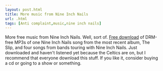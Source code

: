 ```yaml
---
layout: post.html
title: More music from Nine Inch Nails
url: .html
tags: [Anti complaint,music,nine inch nails]
---
```

More free music from Nine Inch Nails. Well, sort of. [Free download](http://lightsinthesky.nin.com/) of DRM-free MP3s of one Nine Inch Nails song from the most recent album, The Slip, and four songs from bands touring with Nine Inch Nails. Just downloaded and haven't listened yet because the Celtics are on, but I recommend that everyone download this stuff. If you like it, consider buying a cd or going to a show or something. 
